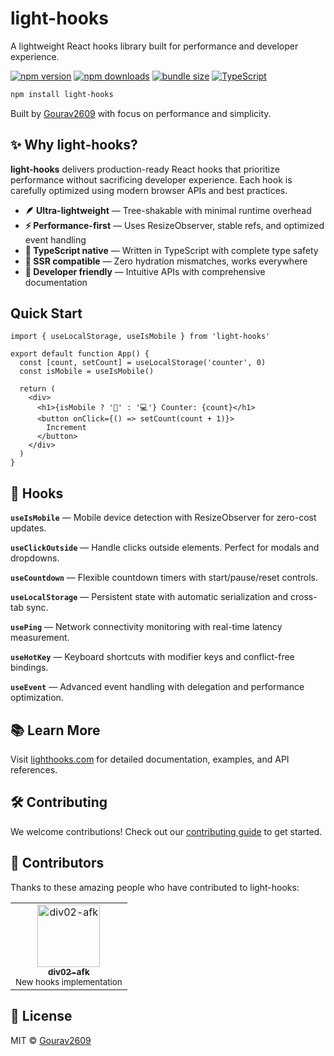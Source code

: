 # light-hooks

A lightweight React hooks library built for performance and developer experience.

[![npm version](https://img.shields.io/npm/v/light-hooks.svg)](https://www.npmjs.com/package/light-hooks)
[![npm downloads](https://img.shields.io/npm/dm/light-hooks.svg)](https://www.npmjs.com/package/light-hooks)
[![bundle size](https://img.shields.io/bundlephobia/minzip/light-hooks)](https://bundlephobia.com/package/light-hooks)
[![TypeScript](https://img.shields.io/badge/TypeScript-Ready-blue.svg)](https://www.typescriptlang.org/)

```bash
npm install light-hooks
```

Built by [Gourav2609](https://github.com/Gourav2609) with focus on performance and simplicity.

## ✨ Why light-hooks?

**light-hooks** delivers production-ready React hooks that prioritize performance without sacrificing developer experience. Each hook is carefully optimized using modern browser APIs and best practices.

- **🪶 Ultra-lightweight** — Tree-shakable with minimal runtime overhead
- **⚡ Performance-first** — Uses ResizeObserver, stable refs, and optimized event handling  
- **🎯 TypeScript native** — Written in TypeScript with complete type safety
- **🔧 SSR compatible** — Zero hydration mismatches, works everywhere
- **🎨 Developer friendly** — Intuitive APIs with comprehensive documentation

## Quick Start

```tsx
import { useLocalStorage, useIsMobile } from 'light-hooks'

export default function App() {
  const [count, setCount] = useLocalStorage('counter', 0)
  const isMobile = useIsMobile()

  return (
    <div>
      <h1>{isMobile ? '📱' : '💻'} Counter: {count}</h1>
      <button onClick={() => setCount(count + 1)}>
        Increment
      </button>
    </div>
  )
}
```

## 🎣 Hooks

**`useIsMobile`** — Mobile device detection with ResizeObserver for zero-cost updates.

**`useClickOutside`** — Handle clicks outside elements. Perfect for modals and dropdowns.

**`useCountdown`** — Flexible countdown timers with start/pause/reset controls.

**`useLocalStorage`** — Persistent state with automatic serialization and cross-tab sync.

**`usePing`** — Network connectivity monitoring with real-time latency measurement.

**`useHotKey`** — Keyboard shortcuts with modifier keys and conflict-free bindings.

**`useEvent`** — Advanced event handling with delegation and performance optimization.



## 📚 Learn More

Visit [lighthooks.com](https://www.lighthooks.com/) for detailed documentation, examples, and API references.

## 🛠️ Contributing

We welcome contributions! Check out our [contributing guide](https://github.com/Gourav2609/light-hooks/blob/main/CONTRIBUTING.md) to get started.

## 👥 Contributors

Thanks to these amazing people who have contributed to light-hooks:

<table>
<tr>
<td align="center">
<a href="https://github.com/div02-afk">
<img src="https://github.com/div02-afk.png" width="100px;" alt="div02-afk"/>
<br />
<sub><b>div02-afk</b></sub>
</a>
<br />
<sub>New hooks implementation</sub>
</td>
</tr>
</table>

## 📝 License

MIT © [Gourav2609](https://github.com/Gourav2609)
